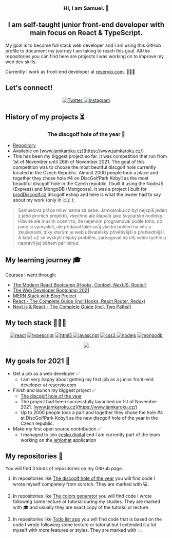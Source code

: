 <h3 align="center">
Hi, I am Samuel. 👋
</h3>

<h2 align="center">
I am self-taught junior front-end developer with main focus on React & TypeScript.
</h2>

My goal is to become full stack web developer and I am using this GitHub profile to document my journey I am taking to reach this goal. All the repositories you can find here are projects I was working on to improve my web dev skills.

Currently I work as front-end developer at [reservio.com](https://www.reservio.com/). 👨🏽‍💻

## Let's connect!

<p align="center">
  <a href="https://twitter.com/samuel_dusek" target="_blank">
    <img
      src="https://img.shields.io/badge/Twitter-1DA1F2?style=for-the-badge&logo=twitter&logoColor=white"
      alt="Twitter"
    />
  </a>
  <a href="https://www.instagram.com/dusek.samuel/" target="_blank">
    <img
      src="https://img.shields.io/badge/Instagram-E4405F?style=for-the-badge&logo=instagram&logoColor=white"
      alt="Instagram"
    />
  </a>
</p>

## History of my projects ⏳

<h3 align="center">
The discgolf hole of the year 🥏
</h3>

- [Repository](https://github.com/samueldusek/hole-of-the-year)
- Available on [www.jamkaroku.cz](https://www.jamkaroku.cz/)
- This has been my biggest project so far. It was competition that run from 1st of November until 26th of November 2021. The goal of this competition was to choose the most beutiful discgolf hole currently located in the Czech Republic. Almost 2000 people took a place and together they chose hole #4 on DiscGolfPark Kobylí as the most beautiful discgolf hole in the Czech republic. I built it using the NodeJS (Express) and MongoDB (Mongoose). It was a project I built for [prodDiscgolf.cz](https://www.prodiscgolf.cz/) discgolf eshop and here is what the owner had to say about my work (only in 🇨🇿 ):

> Samuelova práce mluví sama za sebe. Jamkaroku.cz byl nejspíš jeden z jeho prvních projektů, všechno ale klapalo jako švýcarské hodinky. Hlavně ale musím ocenit to, že nejenom programoval podle toho, co jsme si vymysleli, ale přidával také svůj vlastní pohled na věc a zkušenosti, díky kterým je web uživatelsky přívětivější a přehlednější. A když už se vyskytl nějaký problém, zareagoval na něj velmi rychle a napravil jej během pár minut.

## My learning journey 🎓

Courses I went through:

- [The Modern React Bootcamp (Hooks, Context, NextJS, Router)](https://www.udemy.com/share/101WbGAEYZeVhUQn8B/)
- [The Web Developer Bootcamp 2021](https://www.udemy.com/share/101W9CAEYZeVhUQn8B/)
- [MERN Stack with Blog Project](https://www.udemy.com/share/104KrE2@Pm5KfUtjc1QLcU5EBHV0RD1uY1diY1o=/)
- [React - The Complete Guide (incl Hooks, React Router, Redux)](https://www.udemy.com/share/101Wby2@Pm1KbF5YQlMIdEVCOEtnVA==/)
- [Next.js & React - The Complete Guide (incl. Two Paths!)](https://www.udemy.com/share/104coM3@AUen-QPxyAHM8BdjG3lDAq4z8c-4C526RyYyiTGSFH4NhShVjO4wujh3M_pqaRXBPA==/)

## My tech stack 👨🏽‍💻

<p align="center">
  <a href="https://reactjs.org/" target="_blank">
    <img
      src="https://img.shields.io/badge/React-20232A?style=for-the-badge&logo=react&logoColor=61DAFB"
      alt="react"
  /></a>
  <a href="https://www.typescriptlang.org/" target="_blank">
    <img
      src="https://img.shields.io/badge/TypeScript-007ACC?style=for-the-badge&logo=typescript&logoColor=white"
      alt="typescript"
  /></a>
  <a href="https://www.w3.org/html/" target="_blank">
    <img
      src="https://img.shields.io/badge/HTML5-E34F26?style=for-the-badge&logo=html5&logoColor=white"
      alt="html5"
    />
  </a>
  <a href="https://www.javascript.com/" target="_blank">
    <img
      src="https://img.shields.io/badge/JavaScript-F7DF1E?style=for-the-badge&logo=javascript&logoColor=black"
      alt="javascript"
  /></a>
  <a href="https://www.w3schools.com/css/" target="_blank">
    <img
      src="https://img.shields.io/badge/CSS3-1572B6?style=for-the-badge&logo=css3&logoColor=white"
      alt="css3"
    />
  </a>
  <a href="https://nodejs.org/en/" target="_blank">
    <img
      src="https://img.shields.io/badge/Node.js-43853D?style=for-the-badge&logo=node.js&logoColor=white"
      alt="nodejs"
  /></a>
  <a href="https://www.mongodb.com/" target="_blank">
    <img
      src="https://img.shields.io/badge/MongoDB-4EA94B?style=for-the-badge&logo=mongodb&logoColor=white"
      alt="mongodb"
  /></a>
</p>

<a href="https://github.com/samueldusek" style="display: flex; justify-content: center">
<img src="https://github-readme-stats.vercel.app/api/top-langs/?username=samueldusek&layout=compact?theme=dark" />
</a>

## My goals for 2021 🎯

- Get a job as a web developer ✅
  - I am very happy about getting my first job as a junior front-end developer at [reservio.com](https://www.reservio.com/)
- Finish and launch my biggest project ✅
  - [The discgolf hole of the year](https://github.com/samueldusek/hole-of-the-year)
  - The project had been successfully launched on 1st of November 2021. [www.jamkaroku.cz](https://www.jamkaroku.cz/)
  - Up to 2000 people took a part and together they chose the hole #4 at DiscGolfPark Kobylí as the new discgolf hole of the year in the Czech republic.
- Make my first open source contribution ✅
  - I managed to join [cesko.digital](https://github.com/cesko-digital) and I am currently part of the team working on the [jehlomat](https://github.com/cesko-digital/jehlomat) application

## My repositories :open_file_folder:

You will find 3 kinds of repositories on my GitHub page.

1. In repositories like [The discgolf hole of the year](https://github.com/samueldusek/hole-of-the-year) you will find code I wrote myself completely from scratch. They are marked with :computer:.

2. In repositories like [The colors generator](https://github.com/samueldusek/colors-generator-react-app) you will find code I wrote following some lecture or tutorial during my studies. They are marked with :mortar_board: and usually they are exact copy of the tutorial or lecture.

3. In repositories like [Todo list app](https://github.com/samueldusek/simple-todo-list-app) you will find code that is based on the code I wrote following some lecture or tutorial but I extended it a lot myself with more features or styles. They are marked with :bulb:.
